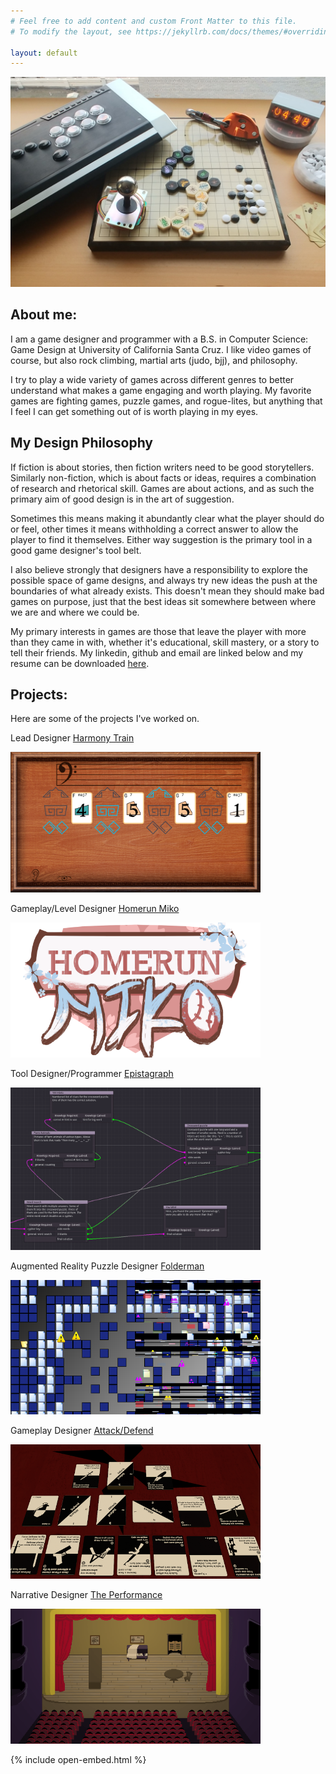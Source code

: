 ```yaml
---
# Feel free to add content and custom Front Matter to this file.
# To modify the layout, see https://jekyllrb.com/docs/themes/#overriding-theme-defaults

layout: default
---
```


![Banner](/assets/img/bg-masthead.jpg)
<h2> About me: </h2>
I am a game designer and programmer with a B.S. in Computer Science: Game Design at University of California Santa Cruz. I like video games of course, but also rock climbing, martial arts (judo, bjj), and philosophy.

I try to play a wide variety of games across different genres to better understand what makes a game engaging and worth playing. My favorite games are fighting games, puzzle games, and rogue-lites, but anything that I feel I can get something out of is worth playing in my eyes.

## My Design Philosophy
If fiction is about stories, then fiction writers need to be good storytellers. Similarly non-fiction, which is about facts or ideas, requires a combination of research and rhetorical skill. Games are about actions, and as such the primary aim of good design is in the art of suggestion.

Sometimes this means making it abundantly clear what the player should do or feel, other times it means withholding a correct answer to allow the player to find it themselves. Either way suggestion is the primary tool in a good game designer's tool belt.

I also believe strongly that designers have a responsibility to explore the possible space of game designs, and always try new ideas the push at the boundaries of what already exists. This doesn't mean they should make bad games on purpose, just that the best ideas sit somewhere between where we are and where we could be.

My primary interests in games are those that leave the player with more than they came in with, whether it's educational, skill mastery, or a story to tell their friends. My linkedin, github and email are linked below and my resume can be downloaded [here](/assets/pdf/Resume.pdf).

## Projects:
Here are some of the projects I've worked on.

Lead Designer
[Harmony Train](/projects/harmony-train)

[<img src="/assets/img/thumbnails/harmony-train.png" alt="drawing" width="400"/>](/projects/harmony-train)

Gameplay/Level Designer
[Homerun Miko](/projects/homerun-miko)

[<img src="/assets/img/thumbnails/homerun-miko.png" alt="drawing" width="400"/>](/projects/homerun-miko)

Tool Designer/Programmer
[Epistagraph](/projects/epistagraph)

[<img src="/assets/img/thumbnails/epistagraph.png" alt="drawing" width="400"/>](/projects/epistagraph)

Augmented Reality Puzzle Designer
[Folderman](/projects/folderman)

[<img src="/assets/img/thumbnails/folderman.png" alt="drawing" width="400"/>](/projects/folderman)

Gameplay Designer
[Attack/Defend](/projects/attack-defend)

[<img src="/assets/img/thumbnails/attack-defend.png" alt="drawing" width="400"/>](/projects/attack-defend)

Narrative Designer
[The Performance](/projects/the-performance)

[<img src="/assets/img/thumbnails/the-performance.png" alt="drawing" width="400"/>](/projects/the-performance)

{% include open-embed.html %}
